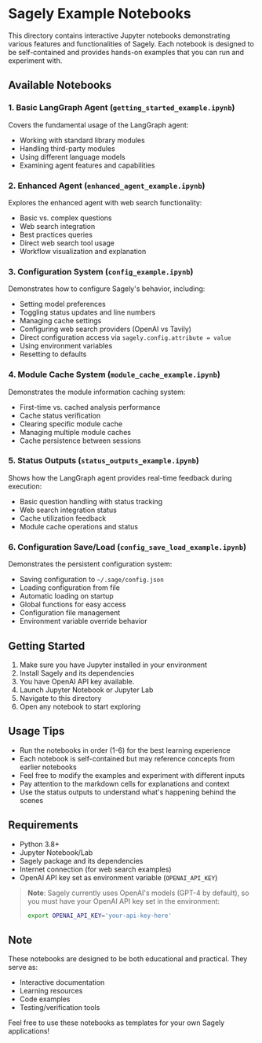 # Sagely Example Notebooks

This directory contains interactive Jupyter notebooks demonstrating various features and functionalities of Sagely. Each notebook is designed to be self-contained and provides hands-on examples that you can run and experiment with.

## Available Notebooks

### 1. Basic LangGraph Agent (`getting_started_example.ipynb`)
Covers the fundamental usage of the LangGraph agent:
- Working with standard library modules
- Handling third-party modules
- Using different language models
- Examining agent features and capabilities

### 2. Enhanced Agent (`enhanced_agent_example.ipynb`)
Explores the enhanced agent with web search functionality:
- Basic vs. complex questions
- Web search integration
- Best practices queries
- Direct web search tool usage
- Workflow visualization and explanation

### 3. Configuration System (`config_example.ipynb`)
Demonstrates how to configure Sagely's behavior, including:
- Setting model preferences
- Toggling status updates and line numbers
- Managing cache settings
- Configuring web search providers (OpenAI vs Tavily)
- Direct configuration access via `sagely.config.attribute = value`
- Using environment variables
- Resetting to defaults

### 4. Module Cache System (`module_cache_example.ipynb`)
Demonstrates the module information caching system:
- First-time vs. cached analysis performance
- Cache status verification
- Clearing specific module cache
- Managing multiple module caches
- Cache persistence between sessions

### 5. Status Outputs (`status_outputs_example.ipynb`)
Shows how the LangGraph agent provides real-time feedback during execution:
- Basic question handling with status tracking
- Web search integration status
- Cache utilization feedback
- Module cache operations and status

### 6. Configuration Save/Load (`config_save_load_example.ipynb`)
Demonstrates the persistent configuration system:
- Saving configuration to `~/.sage/config.json`
- Loading configuration from file
- Automatic loading on startup
- Global functions for easy access
- Configuration file management
- Environment variable override behavior

## Getting Started

1. Make sure you have Jupyter installed in your environment
2. Install Sagely and its dependencies
3. You have OpenAI API key available.
4. Launch Jupyter Notebook or Jupyter Lab
5. Navigate to this directory
6. Open any notebook to start exploring

## Usage Tips

- Run the notebooks in order (1-6) for the best learning experience
- Each notebook is self-contained but may reference concepts from earlier notebooks
- Feel free to modify the examples and experiment with different inputs
- Pay attention to the markdown cells for explanations and context
- Use the status outputs to understand what's happening behind the scenes

## Requirements

- Python 3.8+
- Jupyter Notebook/Lab
- Sagely package and its dependencies
- Internet connection (for web search examples)
- OpenAI API key set as environment variable (`OPENAI_API_KEY`)

> **Note**: Sagely currently uses OpenAI's models (GPT-4 by default), so you must have your OpenAI API key set in the environment:
> ```bash
> export OPENAI_API_KEY='your-api-key-here'
> ```

## Note

These notebooks are designed to be both educational and practical. They serve as:
- Interactive documentation
- Learning resources
- Code examples
- Testing/verification tools

Feel free to use these notebooks as templates for your own Sagely applications! 